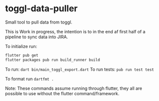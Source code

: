 # toggl-data-puller

Small tool to pull data from toggl.

This is Work in progress, the intention is to in the end af first half of a pipeline to sync data into JIRA.

To initialize run:

``` bash
flutter pub get
flutter packages pub run build_runner build
```

To run: `dart bin/main_toggl_export.dart`
To run tests: `pub run test test`

To format run `dartfmt .`

Note: These commands assume running through flutter, they all are possible to use without the flutter command/framework.
